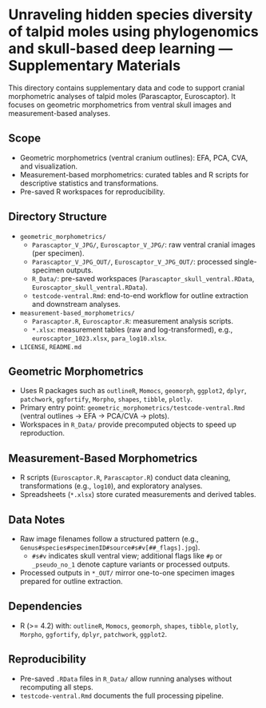 # Unraveling hidden species diversity of talpid moles using phylogenomics and skull-based deep learning — Supplementary Materials

This directory contains supplementary data and code to support cranial morphometric analyses of talpid moles (Parascaptor, Euroscaptor). It focuses on geometric morphometrics from ventral skull images and measurement-based analyses.

## Scope
- Geometric morphometrics (ventral cranium outlines): EFA, PCA, CVA, and visualization.
- Measurement-based morphometrics: curated tables and R scripts for descriptive statistics and transformations.
- Pre-saved R workspaces for reproducibility.

## Directory Structure
- `geometric_morphometrics/`
  - `Parascaptor_V_JPG/`, `Euroscaptor_V_JPG/`: raw ventral cranial images (per specimen).
  - `Parascaptor_V_JPG_OUT/`, `Euroscaptor_V_JPG_OUT/`: processed single-specimen outputs.
  - `R_Data/`: pre-saved workspaces (`Parascaptor_skull_ventral.RData`, `Euroscaptor_skull_ventral.RData`).
  - `testcode-ventral.Rmd`: end-to-end workflow for outline extraction and downstream analyses.
- `measurement-based_morphometrics/`
  - `Parascaptor.R`, `Euroscaptor.R`: measurement analysis scripts.
  - `*.xlsx`: measurement tables (raw and log-transformed), e.g., `euroscaptor_1023.xlsx`, `para_log10.xlsx`.
- `LICENSE`, `README.md`

## Geometric Morphometrics
- Uses R packages such as `outlineR`, `Momocs`, `geomorph`, `ggplot2`, `dplyr`, `patchwork`, `ggfortify`, `Morpho`, `shapes`, `tibble`, `plotly`.
- Primary entry point: `geometric_morphometrics/testcode-ventral.Rmd` (ventral outlines → EFA → PCA/CVA → plots).
- Workspaces in `R_Data/` provide precomputed objects to speed up reproduction.

## Measurement-Based Morphometrics
- R scripts (`Euroscaptor.R`, `Parascaptor.R`) conduct data cleaning, transformations (e.g., `log10`), and exploratory analyses.
- Spreadsheets (`*.xlsx`) store curated measurements and derived tables.

## Data Notes
- Raw image filenames follow a structured pattern (e.g., `Genus#species#specimenID#source#s#v[##_flags].jpg`).
  - `#s#v` indicates skull ventral view; additional flags like `#p` or `_pseudo_no_1` denote capture variants or processed outputs.
- Processed outputs in `*_OUT/` mirror one-to-one specimen images prepared for outline extraction.

## Dependencies
- R (>= 4.2) with: `outlineR`, `Momocs`, `geomorph`, `shapes`, `tibble`, `plotly`, `Morpho`, `ggfortify`, `dplyr`, `patchwork`, `ggplot2`.

## Reproducibility
- Pre-saved `.RData` files in `R_Data/` allow running analyses without recomputing all steps.
- `testcode-ventral.Rmd` documents the full processing pipeline.
